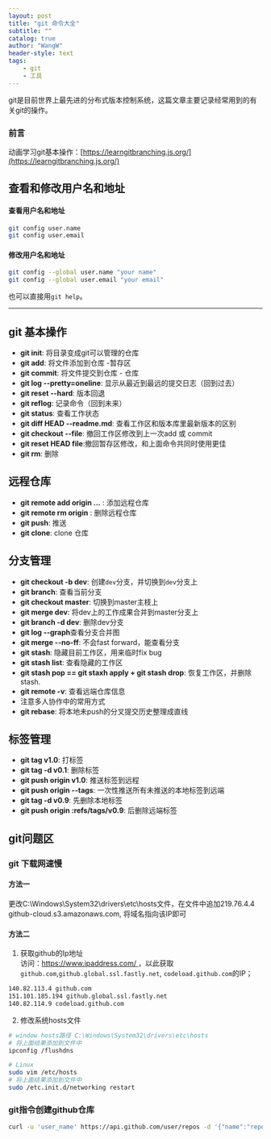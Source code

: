 ```yaml
---
layout: post
title: "git 命令大全"
subtitle: ""
catalog: true
author: "WangW"
header-style: text
tags: 
    - git
    - 工具
---
```


git是目前世界上最先进的分布式版本控制系统，这篇文章主要记录经常用到的有关git的操作。<!--break-->

### 前言
动画学习git基本操作：[https://learngitbranching.js.org/](https://learngitbranching.js.org/)

## 查看和修改用户名和地址

#### 查看用户名和地址

```bash
git config user.name
git config user.email
```

#### 修改用户名和地址

```bash
git config --global user.name "your name"
git config --global user.email "your email"
```

也可以直接用`git help`。

---
## git 基本操作
- **git init**: 将目录变成git可以管理的仓库
- **git add**: 将文件添加到仓库 -暂存区
- **git commit**: 将文件提交到仓库 - 仓库
- **git log --pretty=oneline**: 显示从最近到最远的提交日志（回到过去）
- **git reset --hard**: 版本回退
- **git reflog**: 记录命令（回到未来）
- **git status**: 查看工作状态
- **git diff HEAD --readme.md**: 查看工作区和版本库里最新版本的区别
- **git checkout --file**: 撤回工作区修改到上一次add 或 commit
- **git reset HEAD file**:撤回暂存区修改，和上面命令共同时使用更佳
- **git rm**: 删除

## 远程仓库
- **git remote add origin ...** : 添加远程仓库
- **git remote rm origin** : 删除远程仓库
- **git push**: 推送
- **git clone**: clone 仓库

## 分支管理
- **git checkout -b dev**: 创建``dev``分支，并切换到``dev``分支上
- **git branch**: 查看当前分支
- **git checkout master**: 切换到master主枝上
- **git merge dev**:  将dev上的工作成果合并到master分支上
- **git branch -d dev**: 删除dev分支
- **git log --graph**查看分支合并图
- **git merge --no-ff**: 不会fast forward，能查看分支
- **git stash**: 隐藏目前工作区，用来临时fix bug
- **git stash list**: 查看隐藏的工作区
- **git stash pop == git staxh apply + git stash drop**: 恢复工作区，并删除stash.
- **git remote -v**: 查看远端仓库信息
- 注意多人协作中的常用方式
- **git rebase**: 将本地未push的分叉提交历史整理成直线

## 标签管理
- **git tag v1.0**: 打标签
- **git tag -d v0.1**: 删除标签
- **git push origin v1.0**: 推送标签到远程
- **git push origin --tags**: 一次性推送所有未推送的本地标签到远端
- **git tag -d v0.9**: 先删除本地标签
- **git push origin :refs/tags/v0.9**: 后删除远端标签



## git问题区
### git 下载网速慢
#### 方法一
更改C:\Windows\System32\drivers\etc\hosts文件，在文件中追加219.76.4.4 github-cloud.s3.amazonaws.com, 将域名指向该IP即可
#### 方法二
1. 获取github的Ip地址  
    访问：[https://www.ipaddress.com/ ](https://www.ipaddress.com/ )，以此获取``github.com``,``github.global.ssl.fastly.net``, ``codeload.github.com``的IP；
```bash
140.82.113.4 github.com
151.101.185.194 github.global.ssl.fastly.net
140.82.114.9 codeload.github.com
```
2. 修改系统hosts文件
```bash
# window hosts路径 C:\Windows\System32\drivers\etc\hosts
# 将上面结果添加到文件中
ipconfig /flushdns

# Linux
sudo vim /etc/hosts
# 将上面结果添加到文件中
sudo /etc.init.d/networking restart
```

### git指令创建github仓库
```bash
curl -u 'user_name' https://api.github.com/user/repos -d '{"name":"repo_name"}'
```

